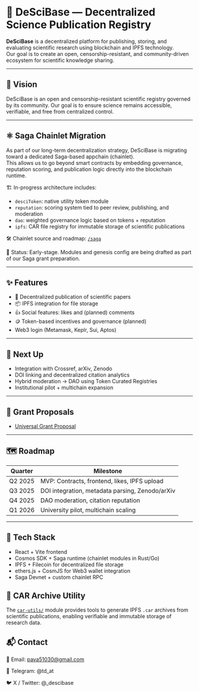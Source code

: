 # 🧠 DeSciBase — Decentralized Science Publication Registry

**DeSciBase** is a decentralized platform for publishing, storing, and evaluating scientific research using blockchain and IPFS technology.  
Our goal is to create an open, censorship-resistant, and community-driven ecosystem for scientific knowledge sharing.

---

## 🧬 Vision

DeSciBase is an open and censorship-resistant scientific registry governed by its community. Our goal is to ensure science remains accessible, verifiable, and free from centralized control.

---

## ⚛️ Saga Chainlet Migration

As part of our long-term decentralization strategy, DeSciBase is migrating toward a dedicated Saga-based appchain (chainlet).  
This allows us to go beyond smart contracts by embedding governance, reputation scoring, and publication logic directly into the blockchain runtime.

🏗️ In-progress architecture includes:
- `desciToken`: native utility token module
- `reputation`: scoring system tied to peer review, publishing, and moderation
- `dao`: weighted governance logic based on tokens + reputation
- `ipfs`: CAR file registry for immutable storage of scientific publications

🛠️ Chainlet source and roadmap: [`/saga`](./saga)

📍 Status: Early-stage. Modules and genesis config are being drafted as part of our Saga grant preparation.

---

## ✨ Features

- 📄 Decentralized publication of scientific papers
- 📦 IPFS integration for file storage
- 👍 Social features: likes and (planned) comments
- 🪙 Token-based incentives and governance (planned)
- Web3 login (Metamask, Keplr, Sui, Aptos)

---

## 🚀 Next Up

- Integration with Crossref, arXiv, Zenodo
- DOI linking and decentralized citation analytics
- Hybrid moderation → DAO using Token Curated Registries
- Institutional pilot + multichain expansion

---

## 📄 Grant Proposals

- [Universal Grant Proposal](./grants/grant-proposal-universal.md)  

---

## 🗺 Roadmap

| Quarter | Milestone |
|---------|-----------|
| Q2 2025 | MVP: Contracts, frontend, likes, IPFS upload |
| Q3 2025 | DOI integration, metadata parsing, Zenodo/arXiv |
| Q4 2025 | DAO moderation, citation reputation |
| Q1 2026 | University pilot, multichain scaling |

---

## 🔧 Tech Stack

- React + Vite frontend  
- Cosmos SDK + Saga runtime (chainlet modules in Rust/Go)  
- IPFS + Filecoin for decentralized file storage  
- ethers.js + CosmJS for Web3 wallet integration  
- Saga Devnet + custom chainlet RPC  

## 🧰 CAR Archive Utility

The [`car-utils/`](./car-utils/README.md) module provides tools to generate IPFS `.car` archives from scientific publications, enabling verifiable and immutable storage of research data.

## 📬 Contact

📧 Email: pava51030@gmail.com

💬 Telegram: @td_at

🐦 X / Twitter: @_descibase


   
